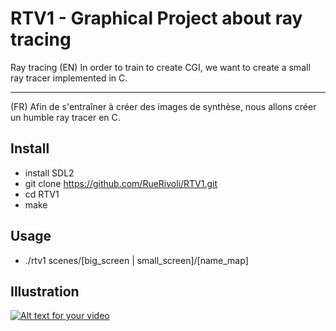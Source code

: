 # RTV1 - Graphical Project about ray tracing
Ray tracing
(EN)
In order to train to create CGI, we want to create a small ray tracer implemented in C.

-----------------------------------------------------------------------------------------------------------

(FR)
Afin de s'entraîner à créer des images de synthèse, nous allons créer un humble ray tracer en C.

## Install

* install SDL2
* git clone https://github.com/RueRivoli/RTV1.git
* cd RTV1
* make

## Usage

* ./rtv1 scenes/[big_screen | small_screen]/[name_map]


## Illustration
[![Alt text for your video](https://img.youtube.com/vi/cWJjDaerV5s/0.jpg)](https://www.youtube.com/watch?v=cWJjDaerV5s)
